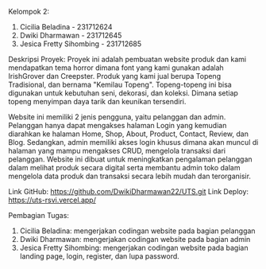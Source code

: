 Kelompok 2:
1. Cicilia Beladina - 231712624
2. Dwiki Dharmawan - 231712645
3. Jesica Fretty Sihombing - 231712685

Deskripsi Proyek:
Proyek ini adalah pembuatan website produk dan kami mendapatkan tema horror dimana font yang kami gunakan adalah IrishGrover dan Creepster. Produk yang kami jual berupa Topeng Tradisional, dan bernama "Kemilau Topeng". Topeng-topeng ini bisa digunakan untuk kebutuhan seni, dekorasi, dan koleksi. Dimana setiap topeng menyimpan daya tarik dan keunikan tersendiri. 

Website ini memiliki 2 jenis pengguna, yaitu pelanggan dan admin. Pelanggan hanya dapat mengakses halaman Login yang kemudian diarahkan ke halaman Home, Shop, About, Product, Contact, Review, dan Blog. Sedangkan, admin memiliki akses login khusus dimana akan muncul di halaman yang mampu mengakses CRUD, mengelola transaksi dari pelanggan. Website ini dibuat untuk meningkatkan pengalaman pelanggan dalam melihat produk secara digital serta membantu admin toko dalam mengelola data produk dan transaksi secara lebih mudah dan terorganisir.

Link GitHub: https://github.com/DwikiDharmawan22/UTS.git
Link Deploy: https://uts-rsvi.vercel.app/

Pembagian Tugas:
1. Cicilia Beladina: mengerjakan codingan website pada bagian pelanggan
2. Dwiki Dharmawan: mengerjakan codingan website pada bagian admin
3. Jesica Fretty Sihombing: mengerjakan codingan website pada bagian landing page, login, register, dan lupa password.
